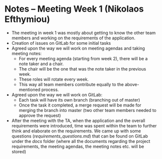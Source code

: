 # Notes – Meeting Week 1 (Nikolaos Efthymiou)
- The meeting in week 1 was mostly about getting to know the other team members and working on the requirements of the application.
- Creation of issues on GitLab for some initial tasks
- Agreed upon the way we will work on meeting agendas and taking meeting notes:
    - For every meeting agenda (starting from week 2), there will be a note taker and a chair.
    - The chair will be the one that was the note taker in the previous week.
    - These roles will rotate every week.
    - This way all team members contribute equally to the above-mentioned process.
- Agreed upon the way we will work on GitLab:
    - Each task will have its own branch (branching out of master)
    - Once the task it completed, a merge request  will be made for merging the branch into master (two other team members needed to approve the request)
- After the meeting with the TA, when the application and the overall requirements were introduced, time was spent within the team to further think and elaborate on the requirements. We came up with some questions (_requirements_questions.md_) that can be found on GitLab under the _docs_ folder (where all the documents regarding the project requirements, the meeting agendas, the meeting notes etc. will be stored)
     
